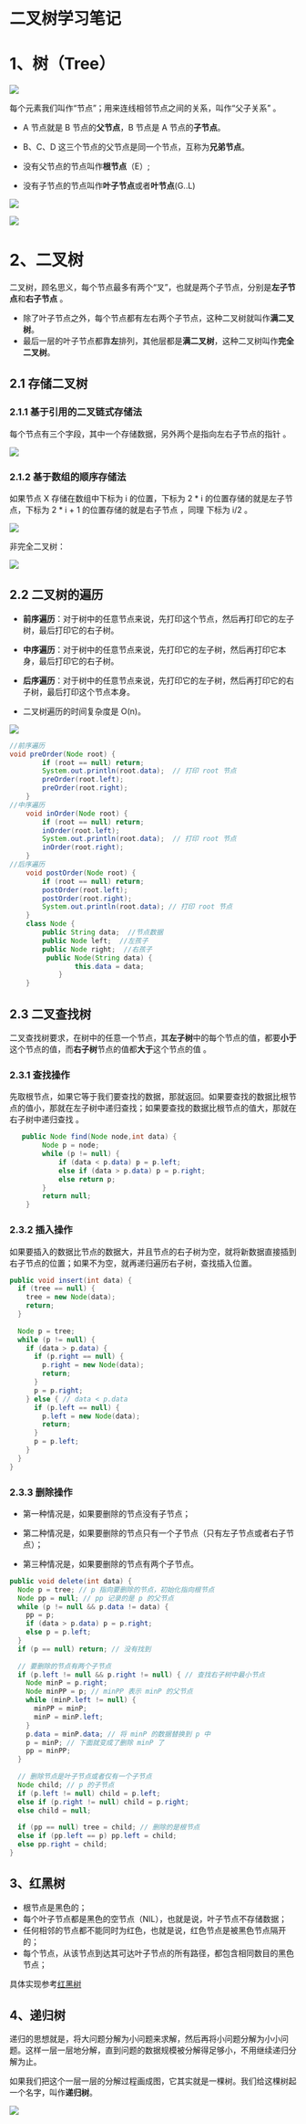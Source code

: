 # 二叉树学习笔记

# 1、树（Tree）

![](树.png)

 每个元素我们叫作“节点”；用来连线相邻节点之间的关系，叫作“父子关系” 。

- A 节点就是 B 节点的**父节点**，B 节点是 A 节点的**子节点**。

- B、C、D 这三个节点的父节点是同一个节点，互称为**兄弟节点**。

- 没有父节点的节点叫作**根节点**（E）;
- 没有子节点的节点叫作**叶子节点**或者**叶节点**(G..L)

![](深度定义.png)

![](深度示例.png)

# 2、二叉树

 二叉树，顾名思义，每个节点最多有两个“叉”，也就是两个子节点，分别是**左子节点**和**右子节点** 。

-  除了叶子节点之外，每个节点都有左右两个子节点，这种二叉树就叫作**满二叉树**。 
- 最后一层的叶子节点都靠**左**排列，其他层都是**满二叉树**，这种二叉树叫作**完全二叉树**。 

## 2.1 存储二叉树

###  2.1.1 基于引用的二叉链式存储法

 每个节点有三个字段，其中一个存储数据，另外两个是指向左右子节点的指针 。

![](链式存储图.png)

### 2.1.2  基于数组的顺序存储法 

 如果节点 X 存储在数组中下标为 i 的位置，下标为 2 * i 的位置存储的就是左子节点，下标为 2 * i + 1 的位置存储的就是右子节点 ，同理 下标为 i/2 。

![](顺序存储图.png)

非完全二叉树：

![](非完全二叉树图.png)

## 2.2 二叉树的遍历

- **前序遍历**：对于树中的任意节点来说，先打印这个节点，然后再打印它的左子树，最后打印它的右子树。

- **中序遍历**：对于树中的任意节点来说，先打印它的左子树，然后再打印它本身，最后打印它的右子树。

- **后序遍历**：对于树中的任意节点来说，先打印它的左子树，然后再打印它的右子树，最后打印这个节点本身。

-  二叉树遍历的时间复杂度是 O(n)。

  ![](二叉树遍历.png)

```java
//前序遍历
void preOrder(Node root) {
        if (root == null) return;
        System.out.println(root.data);  // 打印 root 节点
        preOrder(root.left);
        preOrder(root.right);
    }
//中序遍历
    void inOrder(Node root) {
        if (root == null) return;
        inOrder(root.left);
        System.out.println(root.data);  // 打印 root 节点
        inOrder(root.right);
    }
//后序遍历
    void postOrder(Node root) {
        if (root == null) return;
        postOrder(root.left);
        postOrder(root.right);
        System.out.println(root.data); // 打印 root 节点
    }
    class Node {
        public String data;  //节点数据
        public Node left;  //左孩子
        public Node right;  //右孩子
         public Node(String data) {
                this.data = data;
            }
    }
```

## 2.3 二叉查找树

 二叉查找树要求，在树中的任意一个节点，其**左子树**中的每个节点的值，都要**小于**这个节点的值，而**右子树**节点的值都**大于**这个节点的值 。

### 2.3.1 查找操作

 先取根节点，如果它等于我们要查找的数据，那就返回。如果要查找的数据比根节点的值小，那就在左子树中递归查找；如果要查找的数据比根节点的值大，那就在右子树中递归查找 。

```java
   public Node find(Node node,int data) {
        Node p = node;
        while (p != null) {
            if (data < p.data) p = p.left;
            else if (data > p.data) p = p.right;
            else return p;
        }
        return null;
    }
```

### 2.3.2 插入操作

 如果要插入的数据比节点的数据大，并且节点的右子树为空，就将新数据直接插到右子节点的位置；如果不为空，就再递归遍历右子树，查找插入位置。 

```java
public void insert(int data) {
  if (tree == null) {
    tree = new Node(data);
    return;
  }
 
  Node p = tree;
  while (p != null) {
    if (data > p.data) {
      if (p.right == null) {
        p.right = new Node(data);
        return;
      }
      p = p.right;
    } else { // data < p.data
      if (p.left == null) {
        p.left = new Node(data);
        return;
      }
      p = p.left;
    }
  }
}
```

### 2.3.3 删除操作

- 第一种情况是，如果要删除的节点没有子节点；

- 第二种情况是，如果要删除的节点只有一个子节点（只有左子节点或者右子节点）；

- 第三种情况是，如果要删除的节点有两个子节点。

```java
public void delete(int data) {
  Node p = tree; // p 指向要删除的节点，初始化指向根节点
  Node pp = null; // pp 记录的是 p 的父节点
  while (p != null && p.data != data) {
    pp = p;
    if (data > p.data) p = p.right;
    else p = p.left;
  }
  if (p == null) return; // 没有找到
 
  // 要删除的节点有两个子节点
  if (p.left != null && p.right != null) { // 查找右子树中最小节点
    Node minP = p.right;
    Node minPP = p; // minPP 表示 minP 的父节点
    while (minP.left != null) {
      minPP = minP;
      minP = minP.left;
    }
    p.data = minP.data; // 将 minP 的数据替换到 p 中
    p = minP; // 下面就变成了删除 minP 了
    pp = minPP;
  }
 
  // 删除节点是叶子节点或者仅有一个子节点
  Node child; // p 的子节点
  if (p.left != null) child = p.left;
  else if (p.right != null) child = p.right;
  else child = null;
 
  if (pp == null) tree = child; // 删除的是根节点
  else if (pp.left == p) pp.left = child;
  else pp.right = child;
}
```



## 3、红黑树

- 根节点是黑色的；
- 每个叶子节点都是黑色的空节点（NIL），也就是说，叶子节点不存储数据；
- 任何相邻的节点都不能同时为红色，也就是说，红色节点是被黑色节点隔开的；
- 每个节点，从该节点到达其可达叶子节点的所有路径，都包含相同数目的黑色节点；

具体实现参考[红黑树](红黑树（下）.pdf)

## 4、递归树

 递归的思想就是，将大问题分解为小问题来求解，然后再将小问题分解为小小问题。这样一层一层地分解，直到问题的数据规模被分解得足够小，不用继续递归分解为止。 

 如果我们把这个一层一层的分解过程画成图，它其实就是一棵树。我们给这棵树起一个名字，叫作**递归树**。 

![](递归树.png)

